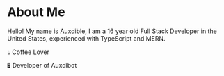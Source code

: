 # About Me
Hello! My name is Auxdible, I am a 16 year old Full Stack Developer in the United States, experienced with TypeScript and MERN. 

`☕` Coffee Lover

`🖥️` Developer of Auxdibot
